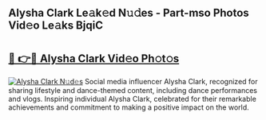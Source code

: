 ## Alysha Clark Le𝚊k𝚎d N𝚞𝚍es - Part-mso Photos Vid𝚎o Le𝚊ks BjqiC

# <h2><a href="http://fbbmme.evod.top/?m=Alysha+Clark">🔗 👉🔴 Alysha Clark Vid𝚎o Ph𝚘t𝚘s</a></h2>

[![Alysha Clark N𝚞d𝚎s](https://i.imgur.com/8V9OHl7.gif)](http://fbbmme.evod.top/?m=Alysha+Clark)
Social media influencer Alysha Clark, recognized for sharing lifestyle and dance-themed content, including dance performances and vlogs. Inspiring individual Alysha Clark, celebrated for their remarkable achievements and commitment to making a positive impact on the world. 
